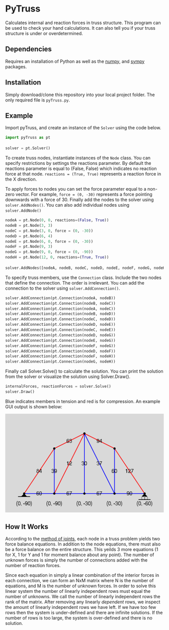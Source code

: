 # PyTruss

Calculates internal and reaction forces in truss structure. This program can be used to check your hand calculations. It can also tell you if your truss structure is under or overdetermined.

## Dependencies

Requires an installation of Python as well as the [numpy](https://github.com/numpy/numpy#), and [sympy](https://github.com/sympy/sympy) packages.

## Installation

Simply download/clone this repository into your local project folder. The only required file is ```pyTruss.py```.

## Example

Import pyTruss, and create an instance of the ```Solver``` using the code below.

```python
import pyTruss as pt

solver = pt.Solver()
```

To create truss nodes, instantiate instances of the ```Node``` class. You can specify restrictions by settings the reactions parameter. By default the reactions parameter is equal to (False, False) which indicates no reaction force at that node. ```reactions = (True, True)``` represents a reaction force in the X direction.

To apply forces to nodes you can set the force parameter equal to a non-zero vector. For example, ```force = (0, -30)``` represents a force pointing downwards with a force of 30. Finally add the nodes to the solver using ```solver.AddNodes()```. You can also add individual nodes using ```solver.AddNode()```

```python
nodeA = pt.Node(0, 0, reactions=(False, True))
nodeB = pt.Node(3, 3)
nodeC = pt.Node(3, 0, force = (0, -30))
nodeD = pt.Node(6, 4)
nodeE = pt.Node(6, 0, force = (0, -30))
nodeF = pt.Node(9, 3)
nodeG = pt.Node(9, 0, force = (0, -90))
nodeH = pt.Node(12, 0, reactions=(True, True))

solver.AddNodes([nodeA, nodeB, nodeC, nodeD, nodeE, nodeF, nodeG, nodeH])
```

To specify truss members, use the ```Connection``` class. Include the two nodes that define the connection. The order is irrelevant. You can add the connection to the solver using ```solver.AddConnection()```.

```python
solver.AddConnection(pt.Connection(nodeA, nodeB))
solver.AddConnection(pt.Connection(nodeB, nodeC))
solver.AddConnection(pt.Connection(nodeA, nodeC))
solver.AddConnection(pt.Connection(nodeB, nodeD))
solver.AddConnection(pt.Connection(nodeC, nodeD))
solver.AddConnection(pt.Connection(nodeD, nodeE))
solver.AddConnection(pt.Connection(nodeC, nodeE))
solver.AddConnection(pt.Connection(nodeD, nodeG))
solver.AddConnection(pt.Connection(nodeE, nodeG))
solver.AddConnection(pt.Connection(nodeF, nodeG))
solver.AddConnection(pt.Connection(nodeD, nodeF))
solver.AddConnection(pt.Connection(nodeF, nodeH))
solver.AddConnection(pt.Connection(nodeG, nodeH))
```
Finally call Solver.Solve() to calculate the solution. You can print the solution from the solver or visualize the solution using Solver.Draw().

```python
internalForces, reactionForces = solver.Solve()
solver.Draw()
```
Blue indicates members in tension and red is for compression. An example GUI output is shown below:

![Alt text](Media/Example.PNG)

## How It Works

According to the [method of joints](https://engineeringstatics.org/method-of-joints.html#:~:text=The%20method%20of%20joints%20is,forces%20in%20a%20truss%20structure.), each node in a truss problem yields two force balance equations. In addition to the node equations, there must also be a force balance on the entire structure. This yeilds 3 more equations (1 for X, 1 for Y and 1 for moment balance about any point). The number of unknown forces is simply the number of connections added with the number of reaction forces.


Since each equation in simply a linear combination of the interior forces in each connection, we can form an NxM matrix where N is the number of equations, and M is the number of unknown forces. In order to solve this linear system the number of linearly independent rows must equal the number of unknowns. We call the number of linearly independent rows the rank of the matrix. After removing any linearly *dependent* rows, we inspect the amount of linearly independent rows we have left. If we have too few rows then the system is under-defined and there are infinite solutions. If the number of rows is too large, the system is over-defined and there is no solution. 
